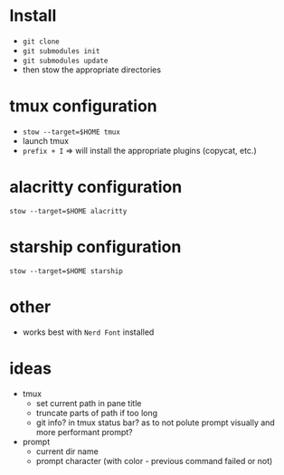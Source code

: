 # Install
- ```git clone```
- ```git submodules init```
- ```git submodules update```
- then stow the appropriate directories

# tmux configuration
- ```stow --target=$HOME tmux```
- launch tmux
- ```prefix + I``` => will install the appropriate plugins (copycat, etc.)

# alacritty configuration
```stow --target=$HOME alacritty```

# starship configuration
```stow --target=$HOME starship```

# other
- works best with ```Nerd Font``` installed

# ideas
- tmux
    * set current path in pane title
    * truncate parts of path if too long
    * git info? in tmux status bar? as to not polute prompt visually and more performant prompt?
- prompt
    * current dir name
    * prompt character (with color - previous command failed or not) 

